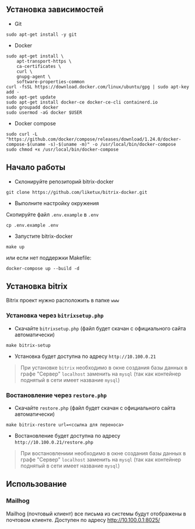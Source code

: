 ## Установка зависимостей
- Git
```
sudo apt-get install -y git
```
- Docker
```
sudo apt-get install \
    apt-transport-https \
    ca-certificates \
    curl \
    gnupg-agent \
    software-properties-common
curl -fsSL https://download.docker.com/linux/ubuntu/gpg | sudo apt-key add -
sudo apt-get update
sudo apt-get install docker-ce docker-ce-cli containerd.io
sudo groupadd docker
sudo usermod -aG docker $USER
```

- Docker compose
```
sudo curl -L "https://github.com/docker/compose/releases/download/1.24.0/docker-compose-$(uname -s)-$(uname -m)" -o /usr/local/bin/docker-compose
sudo chmod +x /usr/local/bin/docker-compose
```

## Начало работы
- Склонируйте репозиторий bitrix-docker
```
git clone https://github.com/liketux/bitrix-docker.git
```

- Выполните настройку окружения

Скопируйте файл `.env.example` в `.env`

```
cp .env.example .env
```

- Запустите bitrix-docker
```
make up
```

или если нет поддержки Makefile:

```
docker-compose up --build -d
```

## Установка bitrix

Bitrix проект нужно расположить в папке `www`

### Установка через `bitrixsetup.php`
- Скачайте `bitrixsetup.php` (файл будет скачан с официального сайта автоматически)
```
make bitrix-setup
```

- Установка будет доступна по адресу `http://10.100.0.21`
> При установке `bitrix` необходимо в окне создания базы данных в графе "Сервер" 
`localhost` заменить на `mysql` (так как контейнер поднятый в сети имеет название `mysql`)

### Востановление через `restore.php`
- Скачайте `restore.php` (файл будет скачан с официального сайта автоматически)
```
make bitrix-restore url=<ссылка для переноса>
```

- Востановление будет доступна по адресу `http://10.100.0.21/restore.php`
> При востановлениии необходимо в окне создания базы данных в графе "Сервер" 
`localhost` заменить на `mysql` (так как контейнер поднятый в сети имеет название `mysql`)

## Использование

### Mailhog 
Mailhog (почтовый клиент) все письма из системы будут отображены в почтовом клиенте. Доступен по адресу http://10.100.0.1:8025/
